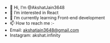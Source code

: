 - 👋 Hi, I’m @AkshatJain3648
- 👀 I’m interested in React
- 🌱 I’m currently learning Front-end development
- 📫 How to reach me :-
- Email: akshatjain3648@gmail.com
- Instagram: akshat.infinity

<!---
AkshatJain3648/AkshatJain3648 is a ✨ special ✨ repository because its `README.md` (this file) appears on your GitHub profile.
You can click the Preview link to take a look at your changes.
--->
